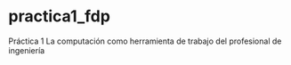 # practica1_fdp
Práctica 1 La computación como herramienta de trabajo del profesional de ingeniería 
